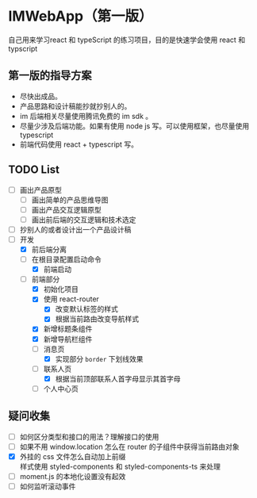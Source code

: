 # IMWebApp（第一版）
自己用来学习react 和 typeScript 的练习项目，目的是快速学会使用 react 和 typscript

## 第一版的指导方案  
- 尽快出成品。  
- 产品思路和设计稿能抄就抄别人的。
- im 后端相关尽量使用腾讯免费的 im sdk 。  
- 尽量少涉及后端功能。如果有使用 node js 写。可以使用框架，也尽量使用 typescript
- 前端代码使用 react + typescript 写。

## TODO List
- [ ] 画出产品原型
    - [ ] 画出简单的产品思维导图
    - [ ] 画出产品交互逻辑原型
    - [ ] 画出前后端的交互逻辑和技术选定
- [ ] 抄别人的或者设计出一个产品设计稿
- [ ] 开发
    - [x] 前后端分离
    - [ ] 在根目录配置启动命令
        - [x] 前端启动
    - [ ] 前端部分
        - [x] 初始化项目
        - [x] 使用 react-router
            - [x] 改变默认标签的样式
            - [x] 根据当前路由改变导航样式
        - [x] 新增标题条组件
        - [x] 新增导航栏组件
        - [ ] 消息页
            - [x] 实现部分 `border` 下划线效果
        - [ ] 联系人页
            - [x] 根据当前顶部联系人首字母显示其首字母
        - [ ] 个人中心页

## 疑问收集
- [ ] 如何区分类型和接口的用法？理解接口的使用
- [ ] 如果不用 window.location 怎么在 router 的子组件中获得当前路由对象
- [x] 外挂的 css 文件怎么自动加上前缀  
    样式使用 styled-components 和 styled-components-ts 来处理
- [ ] moment.js 的本地化设置没有起效
- [ ] 如何监听滚动事件